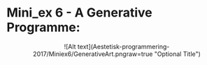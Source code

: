 <H1> Mini_ex 6 - A Generative Programme: </H1>

<p align="center"> ![Alt text](Aestetisk-programmering-2017/Miniex6/GenerativeArt.pngraw=true "Optional Title") </p>
